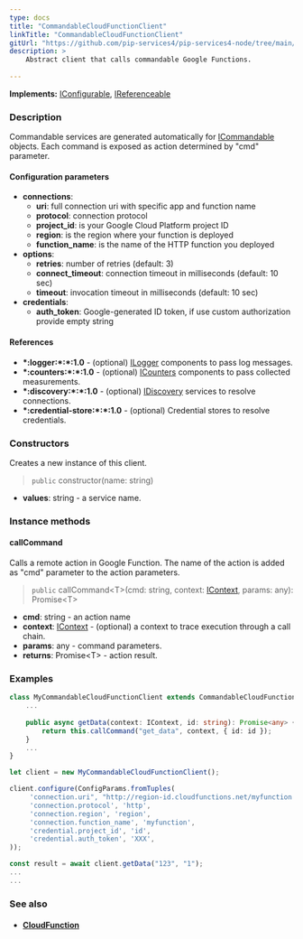 ```yaml
---
type: docs
title: "CommandableCloudFunctionClient"
linkTitle: "CommandableCloudFunctionClient"
gitUrl: "https://github.com/pip-services4/pip-services4-node/tree/main/pip-services4-gcp-node"
description: >
    Abstract client that calls commandable Google Functions.
 
---
```


**Implements:** [IConfigurable](../../../components/config/iconfigurable), [IReferenceable](../../../components/refer/ireferenceable)

### Description

Commandable services are generated automatically for [ICommandable](../../../rpc/commands/icommandable) objects. Each command is exposed as action determined by "cmd" parameter.


#### Configuration parameters

- **connections**:
    - **uri**:           full connection uri with specific app and function name
    - **protocol**:      connection protocol
    - **project_id**:    is your Google Cloud Platform project ID
    - **region**:        is the region where your function is deployed
    - **function_name**: is the name of the HTTP function you deployed
- **options**:
	- **retries**: number of retries (default: 3)
	- **connect_timeout**: connection timeout in milliseconds (default: 10 sec)
	- **timeout**: invocation timeout in milliseconds (default: 10 sec)
- **credentials**:
    - **auth_token**:    Google-generated ID token, if use custom authorization provide empty string

#### References
- **\*:logger:\*:\*:1.0** - (optional) [ILogger](../../../observability/log/ilogger) components to pass log messages.
- **\*:counters:\*:\*:1.0** - (optional) [ICounters](../../../observability/count/icounters) components to pass collected measurements.
- **\*:discovery:\*:\*:1.0** - (optional) [IDiscovery](../../../config/connect/idiscovery) services to resolve connections.
- **\*:credential-store:\*:\*:1.0** - (optional) Credential stores to resolve credentials.

### Constructors
Creates a new instance of this client.

> `public` constructor(name: string)

- **values**: string - a service name.


### Instance methods

#### callCommand
Calls a remote action in Google Function.
The name of the action is added as "cmd" parameter
to the action parameters. 

> `public` callCommand\<T\>(cmd: string, context: [IContext](../../../components/context/icontext), params: any): Promise\<T\>

- **cmd**: string - an action name
- **context**: [IContext](../../../components/context/icontext) - (optional) a context to trace execution through a call chain.
- **params**: any - command parameters.
- **returns**: Promise\<T\> - action result.


### Examples

```typescript
class MyCommandableCloudFunctionClient extends CommandableCloudFunctionClient implements IMyClient {
    ...
 
    public async getData(context: IContext, id: string): Promise<any> {
        return this.callCommand("get_data", context, { id: id });
    }
    ...
}

let client = new MyCommandableCloudFunctionClient();

client.configure(ConfigParams.fromTuples(
     'connection.uri", "http://region-id.cloudfunctions.net/myfunction',
     'connection.protocol', 'http',
     'connection.region', 'region',
     'connection.function_name', 'myfunction',
     'credential.project_id', 'id',
     'credential.auth_token', 'XXX',
));

const result = await client.getData("123", "1");
...
...
```

### See also
- #### [CloudFunction](../../containers/cloud_function/)
